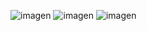 ![imagen](https://user-images.githubusercontent.com/63612112/197256131-aff7c261-8e18-4b2e-bb23-0145b294d622.png)
![imagen](https://user-images.githubusercontent.com/63612112/197256305-ebb82247-8e47-403b-b242-7df431f1b7f7.png)
![imagen](https://user-images.githubusercontent.com/63612112/197256480-89b060b7-7754-46ee-8a41-cd0b1e4163f2.png)
